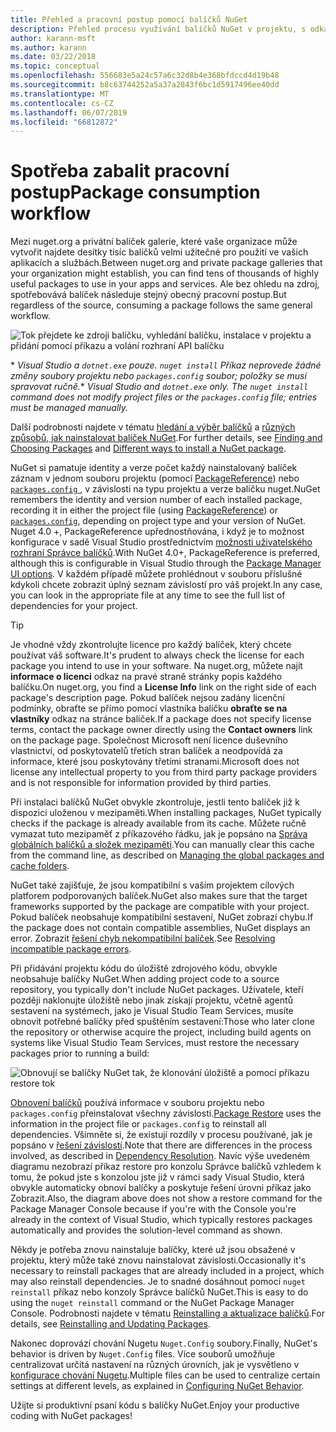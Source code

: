 ```yaml
---
title: Přehled a pracovní postup pomocí balíčků NuGet
description: Přehled procesu využívání balíčků NuGet v projektu, s odkazy na další konkrétní části procesu.
author: karann-msft
ms.author: karann
ms.date: 03/22/2018
ms.topic: conceptual
ms.openlocfilehash: 556683e5a24c57a6c32d8b4e368bfdccd4d19b48
ms.sourcegitcommit: b8c63744252a5a37a2843f6bc1d5917496ee40dd
ms.translationtype: MT
ms.contentlocale: cs-CZ
ms.lasthandoff: 06/07/2019
ms.locfileid: "66812872"
---
```

# <a name="package-consumption-workflow"></a><span data-ttu-id="14037-103">Spotřeba zabalit pracovní postup</span><span class="sxs-lookup"><span data-stu-id="14037-103">Package consumption workflow</span></span>

<span data-ttu-id="14037-104">Mezi nuget.org a privátní balíček galerie, které vaše organizace může vytvořit najdete desítky tisíc balíčků velmi užitečné pro použití ve vašich aplikacích a službách.</span><span class="sxs-lookup"><span data-stu-id="14037-104">Between nuget.org and private package galleries that your organization might establish, you can find tens of thousands of highly useful packages to use in your apps and services.</span></span> <span data-ttu-id="14037-105">Ale bez ohledu na zdroj, spotřebovává balíček následuje stejný obecný pracovní postup.</span><span class="sxs-lookup"><span data-stu-id="14037-105">But regardless of the source, consuming a package follows the same general workflow.</span></span>

![Tok přejdete ke zdroji balíčku, vyhledání balíčku, instalace v projektu a přidání pomocí příkazu a volání rozhraní API balíčku](media/Overview-01-GeneralFlow.png)

<span data-ttu-id="14037-107">\* _Visual Studio a `dotnet.exe` pouze. `nuget install` Příkaz neprovede žádné změny soubory projektu nebo `packages.config` soubor; položky se musí spravovat ručně._</span><span class="sxs-lookup"><span data-stu-id="14037-107">\* _Visual Studio and `dotnet.exe` only. The `nuget install` command does not modify project files or the `packages.config` file; entries must be managed manually._</span></span>

<span data-ttu-id="14037-108">Další podrobnosti najdete v tématu [hledání a výběr balíčků](../consume-packages/finding-and-choosing-packages.md) a [různých způsobů, jak nainstalovat balíček NuGet](ways-to-install-a-package.md).</span><span class="sxs-lookup"><span data-stu-id="14037-108">For further details, see [Finding and Choosing Packages](../consume-packages/finding-and-choosing-packages.md) and [Different ways to install a NuGet package](ways-to-install-a-package.md).</span></span>

<span data-ttu-id="14037-109">NuGet si pamatuje identity a verze počet každý nainstalovaný balíček záznam v jednom souboru projektu (pomocí [PackageReference](../consume-packages/package-references-in-project-files.md)) nebo [ `packages.config` ](../reference/packages-config.md), v závislosti na typu projektu a verze balíčku nuget.</span><span class="sxs-lookup"><span data-stu-id="14037-109">NuGet remembers the identity and version number of each installed package, recording it in either the project file (using [PackageReference](../consume-packages/package-references-in-project-files.md)) or [`packages.config`](../reference/packages-config.md), depending on project type and your version of NuGet.</span></span> <span data-ttu-id="14037-110">Nuget 4.0 +, PackageReference upřednostňována, i když je to možnost konfigurace v sadě Visual Studio prostřednictvím [možnosti uživatelského rozhraní Správce balíčků](../tools/package-manager-ui.md).</span><span class="sxs-lookup"><span data-stu-id="14037-110">With NuGet 4.0+, PackageReference is preferred, although this is configurable in Visual Studio through the [Package Manager UI options](../tools/package-manager-ui.md).</span></span> <span data-ttu-id="14037-111">V každém případě můžete prohlédnout v souboru příslušné kdykoli chcete zobrazit úplný seznam závislostí pro váš projekt.</span><span class="sxs-lookup"><span data-stu-id="14037-111">In any case, you can look in the appropriate file at any time to see the full list of dependencies for your project.</span></span>

> [!Tip]
> <span data-ttu-id="14037-112">Je vhodné vždy zkontrolujte licence pro každý balíček, který chcete používat váš software.</span><span class="sxs-lookup"><span data-stu-id="14037-112">It's prudent to always check the license for each package you intend to use in your software.</span></span> <span data-ttu-id="14037-113">Na nuget.org, můžete najít **informace o licenci** odkaz na pravé straně stránky popis každého balíčku.</span><span class="sxs-lookup"><span data-stu-id="14037-113">On nuget.org, you find a **License Info** link on the right side of each package's description page.</span></span> <span data-ttu-id="14037-114">Pokud balíček nejsou zadány licenční podmínky, obraťte se přímo pomocí vlastníka balíčku **obraťte se na vlastníky** odkaz na stránce balíček.</span><span class="sxs-lookup"><span data-stu-id="14037-114">If a package does not specify license terms, contact the package owner directly using the **Contact owners** link on the package page.</span></span> <span data-ttu-id="14037-115">Společnost Microsoft není licence duševního vlastnictví, od poskytovatelů třetích stran balíček a neodpovídá za informace, které jsou poskytovány třetími stranami.</span><span class="sxs-lookup"><span data-stu-id="14037-115">Microsoft does not license any intellectual property to you from third party package providers and is not responsible for information provided by third parties.</span></span>

<span data-ttu-id="14037-116">Při instalaci balíčků NuGet obvykle zkontroluje, jestli tento balíček již k dispozici uloženou v mezipaměti.</span><span class="sxs-lookup"><span data-stu-id="14037-116">When installing packages, NuGet typically checks if the package is already available from its cache.</span></span> <span data-ttu-id="14037-117">Můžete ručně vymazat tuto mezipaměť z příkazového řádku, jak je popsáno na [Správa globálních balíčků a složek mezipaměti](../consume-packages/managing-the-global-packages-and-cache-folders.md).</span><span class="sxs-lookup"><span data-stu-id="14037-117">You can manually clear this cache from the command line, as described on [Managing the global packages and cache folders](../consume-packages/managing-the-global-packages-and-cache-folders.md).</span></span>

<span data-ttu-id="14037-118">NuGet také zajišťuje, že jsou kompatibilní s vaším projektem cílových platforem podporovaných balíček.</span><span class="sxs-lookup"><span data-stu-id="14037-118">NuGet also makes sure that the target frameworks supported by the package are compatible with your project.</span></span> <span data-ttu-id="14037-119">Pokud balíček neobsahuje kompatibilní sestavení, NuGet zobrazí chybu.</span><span class="sxs-lookup"><span data-stu-id="14037-119">If the package does not contain compatible assemblies, NuGet displays an error.</span></span> <span data-ttu-id="14037-120">Zobrazit [řešení chyb nekompatibilní balíček](dependency-resolution.md#resolving-incompatible-package-errors).</span><span class="sxs-lookup"><span data-stu-id="14037-120">See [Resolving incompatible package errors](dependency-resolution.md#resolving-incompatible-package-errors).</span></span>

<span data-ttu-id="14037-121">Při přidávání projektu kódu do úložiště zdrojového kódu, obvykle neobsahuje balíčky NuGet.</span><span class="sxs-lookup"><span data-stu-id="14037-121">When adding project code to a source repository, you typically don't include NuGet packages.</span></span> <span data-ttu-id="14037-122">Uživatele, kteří později naklonujte úložiště nebo jinak získají projektu, včetně agentů sestavení na systémech, jako je Visual Studio Team Services, musíte obnovit potřebné balíčky před spuštěním sestavení:</span><span class="sxs-lookup"><span data-stu-id="14037-122">Those who later clone the repository or otherwise acquire the project, including build agents on systems like Visual Studio Team Services, must restore the necessary packages prior to running a build:</span></span>

![Obnovují se balíčky NuGet tak, že klonování úložiště a pomocí příkazu restore tok](media/Overview-02-RestoreFlow.png)

<span data-ttu-id="14037-124">[Obnovení balíčků](../consume-packages/package-restore.md) používá informace v souboru projektu nebo `packages.config` přeinstalovat všechny závislosti.</span><span class="sxs-lookup"><span data-stu-id="14037-124">[Package Restore](../consume-packages/package-restore.md) uses the information in the project file or `packages.config` to reinstall all dependencies.</span></span> <span data-ttu-id="14037-125">Všimněte si, že existují rozdíly v procesu používané, jak je popsáno v [řešení závislostí](../consume-packages/dependency-resolution.md).</span><span class="sxs-lookup"><span data-stu-id="14037-125">Note that there are differences in the process involved, as described in [Dependency Resolution](../consume-packages/dependency-resolution.md).</span></span> <span data-ttu-id="14037-126">Navíc výše uvedeném diagramu nezobrazí příkaz restore pro konzolu Správce balíčků vzhledem k tomu, že pokud jste s konzolou jste již v rámci sady Visual Studio, která obvykle automaticky obnoví balíčky a poskytuje řešení úrovni příkaz jako Zobrazit.</span><span class="sxs-lookup"><span data-stu-id="14037-126">Also, the diagram above does not show a restore command for the Package Manager Console because if you're with the Console you're already in the context of Visual Studio, which typically restores packages automatically and provides the solution-level command as shown.</span></span>

<span data-ttu-id="14037-127">Někdy je potřeba znovu nainstaluje balíčky, které už jsou obsažené v projektu, který může také znovu nainstalovat závislosti.</span><span class="sxs-lookup"><span data-stu-id="14037-127">Occasionally it's necessary to reinstall packages that are already included in a project, which may also reinstall dependencies.</span></span> <span data-ttu-id="14037-128">Je to snadné dosáhnout pomocí `nuget reinstall` příkaz nebo konzoly Správce balíčků NuGet.</span><span class="sxs-lookup"><span data-stu-id="14037-128">This is easy to do using the `nuget reinstall` command or the NuGet Package Manager Console.</span></span> <span data-ttu-id="14037-129">Podrobnosti najdete v tématu [Reinstalling a aktualizace balíčků](../consume-packages/reinstalling-and-updating-packages.md).</span><span class="sxs-lookup"><span data-stu-id="14037-129">For details, see [Reinstalling and Updating Packages](../consume-packages/reinstalling-and-updating-packages.md).</span></span>

<span data-ttu-id="14037-130">Nakonec doprovází chování Nugetu `Nuget.Config` soubory.</span><span class="sxs-lookup"><span data-stu-id="14037-130">Finally, NuGet's behavior is driven by `Nuget.Config` files.</span></span> <span data-ttu-id="14037-131">Více souborů umožňuje centralizovat určitá nastavení na různých úrovních, jak je vysvětleno v [konfigurace chování Nugetu](../consume-packages/configuring-nuget-behavior.md).</span><span class="sxs-lookup"><span data-stu-id="14037-131">Multiple files can be used to centralize certain settings at different levels, as explained in [Configuring NuGet Behavior](../consume-packages/configuring-nuget-behavior.md).</span></span>

<span data-ttu-id="14037-132">Užijte si produktivní psaní kódu s balíčky NuGet.</span><span class="sxs-lookup"><span data-stu-id="14037-132">Enjoy your productive coding with NuGet packages!</span></span>
